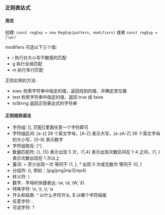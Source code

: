 ### 正则表达式

#### 用法
创建:
`const regExp = new RegExp(pattern, modifiers)`
或者
`const regExp = /\w+/`

modifiers 可选以下三个值:

- i 执行对大小写不敏感的匹配
- g 执行全局匹配
- m 执行多行匹配

正则实例的方法:

- exec 检索字符串中指定的值，返回找到的值，并确定其位置
- test 检索字符串中指定的值，返回 true 或 false
- toString 返回正则表达式的字符串

#### 正则规则语法

- 字符组: [], 匹配[]里面任意一个字符即可
- 字符组区间: [a-z] 26 个英文字母，[A-Z] 表示大写，[a-zA-Z] 26 个英文字母的大小写，[0-9] 表示数字
- 字符组取反: [^]
- 数量匹配符: {}, {5} 表示出现 5 次，{1,4} 表示出现次数区间在 1-4 之间，{1, } 表示次数出现在 1 次以上
- 量词: + 至少出现一次 等同于 {1, }, \* 出现 0 次或无数次 等同于 {0, }
- 分组符: (), 例如：(jpg|png|mp3|mp4)
- 转义符: \
- 数字、字母的快捷表达: \w, \d, \W, \D
- 特殊字符: \n, \t, \r, \s
- 开头和结束: ^ 以什么字符开头, $ 以哪个字符结尾
- 任意字符: .
- 可选字符: ?
